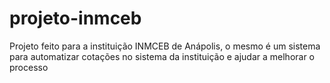 # projeto-inmceb
 Projeto feito para a instituição INMCEB de Anápolis, o mesmo é um sistema para automatizar cotações no sistema da instituição e ajudar a melhorar o processo
